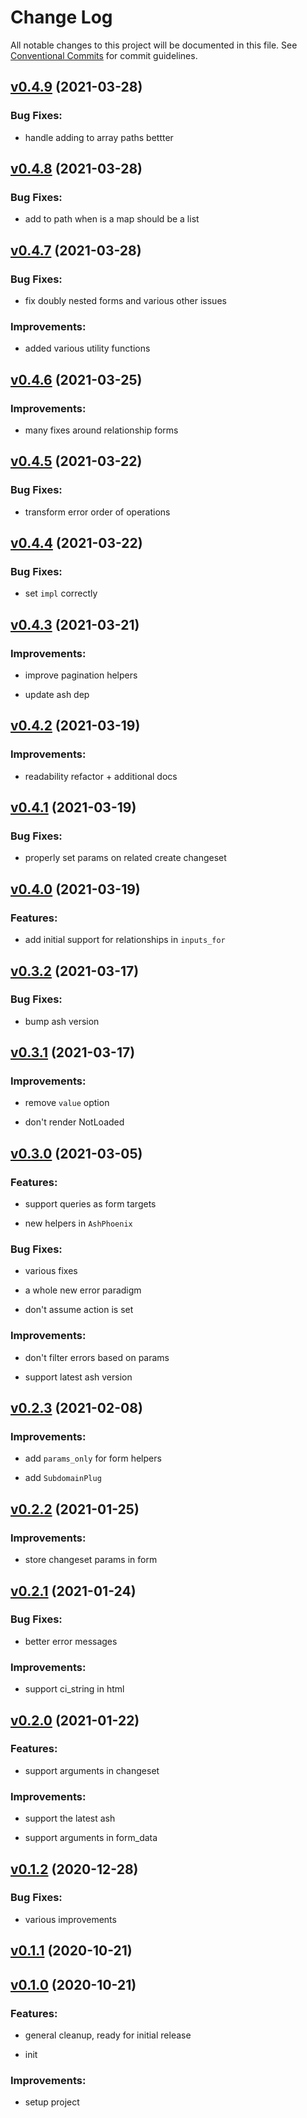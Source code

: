 # Change Log

All notable changes to this project will be documented in this file.
See [Conventional Commits](Https://conventionalcommits.org) for commit guidelines.

<!-- changelog -->

## [v0.4.9](https://github.com/ash-project/ash_phoenix/compare/v0.4.8...v0.4.9) (2021-03-28)




### Bug Fixes:

* handle adding to array paths bettter

## [v0.4.8](https://github.com/ash-project/ash_phoenix/compare/v0.4.7...v0.4.8) (2021-03-28)




### Bug Fixes:

* add to path when is a map should be a list

## [v0.4.7](https://github.com/ash-project/ash_phoenix/compare/v0.4.6...v0.4.7) (2021-03-28)




### Bug Fixes:

* fix doubly nested forms and various other issues

### Improvements:

* added various utility functions

## [v0.4.6](https://github.com/ash-project/ash_phoenix/compare/v0.4.5...v0.4.6) (2021-03-25)




### Improvements:

* many fixes around relationship forms

## [v0.4.5](https://github.com/ash-project/ash_phoenix/compare/v0.4.4...v0.4.5) (2021-03-22)




### Bug Fixes:

* transform error order of operations

## [v0.4.4](https://github.com/ash-project/ash_phoenix/compare/v0.4.3...v0.4.4) (2021-03-22)




### Bug Fixes:

* set `impl` correctly

## [v0.4.3](https://github.com/ash-project/ash_phoenix/compare/v0.4.2...v0.4.3) (2021-03-21)




### Improvements:

* improve pagination helpers

* update ash dep

## [v0.4.2](https://github.com/ash-project/ash_phoenix/compare/v0.4.1...v0.4.2) (2021-03-19)




### Improvements:

* readability refactor + additional docs

## [v0.4.1](https://github.com/ash-project/ash_phoenix/compare/v0.4.0...v0.4.1) (2021-03-19)




### Bug Fixes:

* properly set params on related create changeset

## [v0.4.0](https://github.com/ash-project/ash_phoenix/compare/v0.3.2...v0.4.0) (2021-03-19)




### Features:

* add initial support for relationships in `inputs_for`

## [v0.3.2](https://github.com/ash-project/ash_phoenix/compare/v0.3.1...v0.3.2) (2021-03-17)




### Bug Fixes:

* bump ash version

## [v0.3.1](https://github.com/ash-project/ash_phoenix/compare/v0.3.0...v0.3.1) (2021-03-17)




### Improvements:

* remove `value` option

* don't render NotLoaded

## [v0.3.0](https://github.com/ash-project/ash_phoenix/compare/v0.2.3...v0.3.0) (2021-03-05)




### Features:

* support queries as form targets

* new helpers in `AshPhoenix`

### Bug Fixes:

* various fixes

* a whole new error paradigm

* don't assume action is set

### Improvements:

* don't filter errors based on params

* support latest ash version

## [v0.2.3](https://github.com/ash-project/ash_phoenix/compare/v0.2.2...v0.2.3) (2021-02-08)




### Improvements:

* add `params_only` for form helpers

* add `SubdomainPlug`

## [v0.2.2](https://github.com/ash-project/ash_phoenix/compare/v0.2.1...v0.2.2) (2021-01-25)




### Improvements:

* store changeset params in form

## [v0.2.1](https://github.com/ash-project/ash_phoenix/compare/v0.2.0...v0.2.1) (2021-01-24)




### Bug Fixes:

* better error messages

### Improvements:

* support ci_string in html

## [v0.2.0](https://github.com/ash-project/ash_phoenix/compare/v0.1.2...v0.2.0) (2021-01-22)




### Features:

* support arguments in changeset

### Improvements:

* support the latest ash

* support arguments in form_data

## [v0.1.2](https://github.com/ash-project/ash_phoenix/compare/v0.1.1...v0.1.2) (2020-12-28)




### Bug Fixes:

* various improvements

## [v0.1.1](https://github.com/ash-project/ash_phoenix/compare/v0.1.0...v0.1.1) (2020-10-21)




## [v0.1.0](https://github.com/ash-project/ash_phoenix/compare/v0.1.0...v0.1.0) (2020-10-21)




### Features:

* general cleanup, ready for initial release

* init

### Improvements:

* setup project
